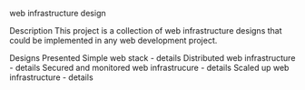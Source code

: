web infrastructure design

Description
This project is a collection of web infrastructure designs that could be implemented in any web development project.

Designs Presented
Simple web stack - details
Distributed web infrastructure - details
Secured and monitored web infrastrucure - details
Scaled up web infrastructure - details
